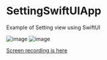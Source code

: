 # SettingSwiftUIApp
Example of Setting view using SwiftUI

![image](https://hideo-uhara.github.io/homepage/SettingSwiftUIApp/SettingSwiftUIApp1.png)
![image](https://hideo-uhara.github.io/homepage/SettingSwiftUIApp/SettingSwiftUIApp2.png)

[Screen recording is here](https://mac-iphone-etc.cocolog-nifty.com/blog/files/2022050901.mov)
